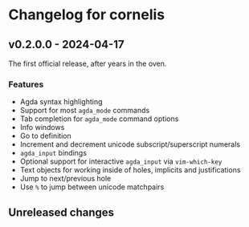 # Changelog for cornelis

## v0.2.0.0 - 2024-04-17

The first official release, after years in the oven.

### Features

- Agda syntax highlighting
- Support for most `agda_mode` commands
- Tab completion for `agda_mode` command options
- Info windows
- Go to definition
- Increment and decrement unicode subscript/superscript numerals
- `agda_input` bindings
- Optional support for interactive `agda_input` via `vim-which-key`
- Text objects for working inside of holes, implicits and justifications
- Jump to next/previous hole
- Use `%` to jump between unicode matchpairs



## Unreleased changes

